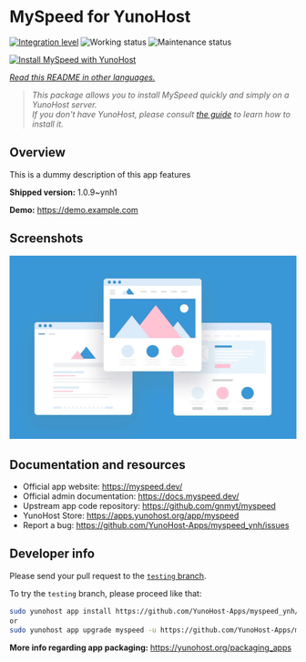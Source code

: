 <!--
N.B.: This README was automatically generated by <https://github.com/YunoHost/apps/tree/master/tools/readme_generator>
It shall NOT be edited by hand.
-->

# MySpeed for YunoHost

[![Integration level](https://dash.yunohost.org/integration/myspeed.svg)](https://ci-apps.yunohost.org/ci/apps/myspeed/) ![Working status](https://ci-apps.yunohost.org/ci/badges/myspeed.status.svg) ![Maintenance status](https://ci-apps.yunohost.org/ci/badges/myspeed.maintain.svg)

[![Install MySpeed with YunoHost](https://install-app.yunohost.org/install-with-yunohost.svg)](https://install-app.yunohost.org/?app=myspeed)

*[Read this README in other languages.](./ALL_README.md)*

> *This package allows you to install MySpeed quickly and simply on a YunoHost server.*  
> *If you don't have YunoHost, please consult [the guide](https://yunohost.org/install) to learn how to install it.*

## Overview

This is a dummy description of this app features


**Shipped version:** 1.0.9~ynh1

**Demo:** <https://demo.example.com>

## Screenshots

![Screenshot of MySpeed](./doc/screenshots/example.jpg)

## Documentation and resources

- Official app website: <https://myspeed.dev/>
- Official admin documentation: <https://docs.myspeed.dev/>
- Upstream app code repository: <https://github.com/gnmyt/myspeed>
- YunoHost Store: <https://apps.yunohost.org/app/myspeed>
- Report a bug: <https://github.com/YunoHost-Apps/myspeed_ynh/issues>

## Developer info

Please send your pull request to the [`testing` branch](https://github.com/YunoHost-Apps/myspeed_ynh/tree/testing).

To try the `testing` branch, please proceed like that:

```bash
sudo yunohost app install https://github.com/YunoHost-Apps/myspeed_ynh/tree/testing --debug
or
sudo yunohost app upgrade myspeed -u https://github.com/YunoHost-Apps/myspeed_ynh/tree/testing --debug
```

**More info regarding app packaging:** <https://yunohost.org/packaging_apps>

